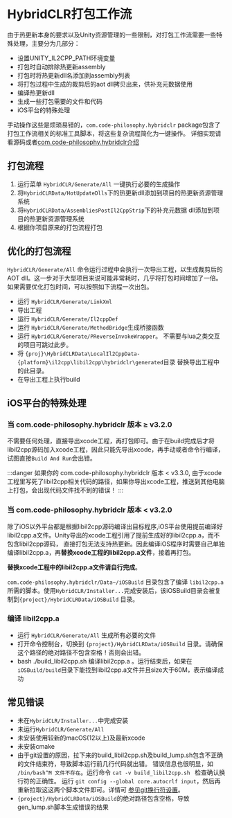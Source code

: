 # HybridCLR打包工作流

由于热更新本身的要求以及Unity资源管理的一些限制，对打包工作流需要一些特殊处理，主要分为几部分：

- 设置UNITY_IL2CPP_PATH环境变量
- 打包时自动排除热更新assembly
- 打包时将热更新dll名添加到assembly列表
- 将打包过程中生成的裁剪后的aot dll拷贝出来，供补充元数据使用
- 编译热更新dll
- 生成一些打包需要的文件和代码
- iOS平台的特殊处理

手动操作这些是烦琐易错的，`com.code-philosophy.hybridclr` package包含了打包工作流相关的标准工具脚本，将这些复杂流程简化为一键操作。
详细实现请看源码或者[com.code-philosophy.hybridclr介绍](/basic/com.code-philosophy.hybridclr.md)

## 打包流程

1. 运行菜单 `HybridCLR/Generate/All` 一键执行必要的生成操作
1. 将`HybridCLRData/HotUpdateDlls`下的热更新dll添加到项目的热更新资源管理系统
1. 将`HybridCLRData/AssembliesPostIl2CppStrip`下的补充元数据 dll添加到项目的热更新资源管理系统
1. 根据你项目原来的打包流程打包

## 优化的打包流程

`HybridCLR/Generate/All` 命令运行过程中会执行一次导出工程，以生成裁剪后的AOT dll。这一步对于大型项目来说可能非常耗时，几乎将打包时间增加了一倍。如果需要优化打包时间，可以按照如下流程一次出包。

- 运行 `HybridCLR/Generate/LinkXml`
- 导出工程
- 运行 `HybridCLR/Generate/Il2cppDef`
- 运行 `HybridCLR/Generate/MethodBridge`生成桥接函数
- 运行 `HybridCLR/Generate/PReverseInvokeWrapper`。 不需要与lua之类交互的项目可跳过此步。
- 将 `{proj}\HybridCLRData\LocalIl2CppData-{platform}\il2cpp\libil2cpp\hybridclr\generated`目录 替换导出工程中的此目录。
- 在导出工程上执行build


## iOS平台的特殊处理

### 当 com.code-philosophy.hybridclr 版本 &ge; v3.2.0

不需要任何处理，直接导出xcode工程，再打包即可。由于在build完成后才将libil2cpp源码加入xcode工程，因此只能先导出xcode，再手动或者命令行编译，试图直接`Build And Run`会出错。

:::danger
如果你的 com.code-philosophy.hybridclr 版本 &lt; v3.3.0, 由于xcode工程里写死了libil2cpp相关代码的路径，如果你导出xcode工程，推送到其他电脑上打包，会出现代码文件找不到的错误！
:::


### 当 com.code-philosophy.hybridclr 版本 &lt; v3.2.0

除了iOS以外平台都是根据libil2cpp源码编译出目标程序,iOS平台使用提前编译好libil2cpp.a文件。Unity导出的xcode工程引用了提前生成好的libil2cpp.a，而不包含libil2cpp源码，
直接打包无法支持热更新。因此编译iOS程序时需要自己单独编译libil2cpp.a，再**替换xcode工程的libil2cpp.a文件**，接着再打包。

**替换xcode工程中的libil2cpp.a文件请自行完成**。

`com.code-philosophy.hybridclr/Data~/iOSBuild` 目录包含了编译 `libil2cpp.a` 所需的脚本。使用`HybridCLR/Installer...`完成安装后，该iOSBuild目录会被复制到`{project}/HybridCLRData/iOSBuild` 目录。

### 编译 libil2cpp.a 

- 运行 `HybridCLR/Generate/All` 生成所有必要的文件
- 打开命令控制台，切换到 `{project}/HybridCLRData/iOSBuild` 目录。请确保这个路径的绝对路径不包含空格！否则会出错。
- bash ./build_libil2cpp.sh 编译libil2cpp.a 。运行结束后，如果在`iOSBuild/build`目录下能找到libil2cpp.a文件并且size大于60M，表示编译成功

## 常见错误

- 未在`HybridCLR/Installer...`中完成安装
- 未运行`HybridCLR/Generate/All`
- 未安装使用较新的macOS(12以上)及最新xcode
- 未安装cmake
- 由于git设置的原因，拉下来的build_libil2cpp.sh及build_lump.sh包含不正确的文件结束符，导致脚本运行前几行代码就出错。 错误信息也很明显，如 `/bin/bash^M 文件不存在`。运行命令 `cat -v build_libil2cpp.sh ` 检查确认换行符的正确性。 运行 `git config --global core.autocrlf input`，然后再重新拉取这这两个脚本文件即可。详情可 [参见git换行符设置](https://docs.github.com/cn/get-started/getting-started-with-git/configuring-git-to-handle-line-endings)。
- `{project}/HybridCLRData/iOSBuild`的绝对路径包含空格，导致gen_lump.sh脚本生成错误的结果
